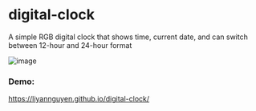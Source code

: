# digital-clock
A simple RGB digital clock that shows time, current date, and can switch between 12-hour and 24-hour format

![image](https://user-images.githubusercontent.com/50958126/159218817-9cecaeeb-b659-4986-a927-803088721bed.png)

### Demo:
https://liyannguyen.github.io/digital-clock/
